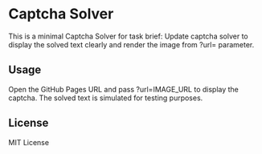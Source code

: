 # Captcha Solver
This is a minimal Captcha Solver for task brief: Update captcha solver to display the solved text clearly and render the image from ?url= parameter.

## Usage
Open the GitHub Pages URL and pass ?url=IMAGE_URL to display the captcha. The solved text is simulated for testing purposes.

## License
MIT License